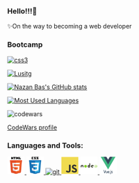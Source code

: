 ### Hello!!!👋

✨On the way to becoming a web developer


<p align="left">
  <h3>Bootcamp</h3>
  <a href="https://www.coding-bootcamps.eu/" target="_blank" rel="noreferrer">
    <img src="https://image.jimcdn.com/app/cms/image/transf/dimension=115x10000:format=png/path/s0bc1816f4b388266/image/i2c7016bab2e2fa88/version/1647271231/image.png" alt="css3" width="40" height="40" />
  </a>
</p>

[![Lusitg](https://raw.githubusercontent.com/vic1707/vic1707/output/github-snake-dark.svg)](https://raw.githubusercontent.com/vic1707/vic1707/output/github-snake-dark.svg)


[![Nazan Bas's GitHub stats](https://github-readme-stats.vercel.app/api?username=NazanB&bg_color=303446&text_color=c6d0f5&icon_color=ca9ee6&title_color=81c8be)](https://github-readme-stats.vercel.app/api?username=NazanB&bg_color=303446&text_color=c6d0f5&icon_color=ca9ee6&title_color=81c8be)

[![Most Used Languages](https://github-readme-stats.vercel.app/api/top-langs/?username=NazanB&layout=compact&bg_color=303446&text_color=c6d0f5&icon_color=ca9ee6&title_color=81c8be)](https://github-readme-stats.vercel.app/api/top-langs/?username=NazanB&layout=compact&bg_color=303446&text_color=c6d0f5&icon_color=ca9ee6&title_color=81c8be)

![codewars](https://www.codewars.com/users/NazanB/badges/small)

[CodeWars profile](https://www.codewars.com/users/NazanB)


<h3 align="left">Languages and Tools:</h3>
<p align="left">
  
 <a href="https://www.w3.org/html/" target="_blank" rel="noreferrer">
    <img src="https://raw.githubusercontent.com/devicons/devicon/master/icons/html5/html5-original-wordmark.svg" alt="html5" width="40" height="40" />
  </a>
  
  <a href="https://www.w3schools.com/css/" target="_blank" rel="noreferrer">
    <img src="https://raw.githubusercontent.com/devicons/devicon/master/icons/css3/css3-original-wordmark.svg" alt="css3" width="40" height="40" />
  </a>
  
  <a href="https://git-scm.com/" target="_blank" rel="noreferrer">
    <img src="https://www.vectorlogo.zone/logos/git-scm/git-scm-icon.svg" alt="git" width="40" height="40" />
  </a>
  
  <a href="https://developer.mozilla.org/en-US/docs/Web/JavaScript" target="_blank" rel="noreferrer">
    <img src="https://raw.githubusercontent.com/devicons/devicon/master/icons/javascript/javascript-original.svg" alt="javascript" width="40" height="40" />
  </a>
  
  <a href="https://nodejs.org" target="_blank" rel="noreferrer">
    <img src="https://raw.githubusercontent.com/devicons/devicon/master/icons/nodejs/nodejs-original-wordmark.svg" alt="nodejs" width="40" height="40" />
  </a>
  
  <a href="https://vuejs.org/" target="_blank" rel="noreferrer">
    <img src="https://raw.githubusercontent.com/devicons/devicon/master/icons/vuejs/vuejs-original-wordmark.svg" alt="vuejs" width="40" height="40" />
 
</p>
